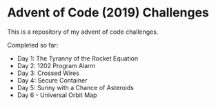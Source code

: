 # Advent of Code (2019) Challenges

This is a repository of my advent of code challenges.

Completed so far:
- Day 1: The Tyranny of the Rocket Equation
- Day 2: 1202 Program Alarm
- Day 3: Crossed Wires
- Day 4: Secure Container
- Day 5: Sunny with a Chance of Asteroids
- Day 6 - Universal Orbit Map